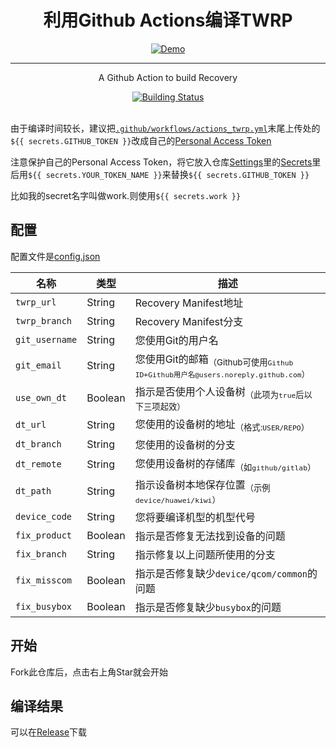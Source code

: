 <h1 align="center"> 利用Github Actions编译TWRP</h1>

<div align="center">
	<a href="../..">
		<img src="demo.jpg" title="Demo" />
	</a>
</div>

---

<p align="center">
	A Github Action to build Recovery
</p>

<div align="center">
	<a href="../../actions">
		<img src="../../workflows/twrp-building/badge.svg" title="Building Status" />
	</a>
</div>

<br />

由于编译时间较长，建议把<code>[.github/workflows/actions_twrp.yml](.github/workflows/actions_twrp.yml)</code>末尾上传处的`${{ secrets.GITHUB_TOKEN }}`改成自己的[Personal Access Token](https://github.com/settings/tokens)

注意保护自己的Personal Access Token，将它放入仓库[Settings](../../settings)里的[Secrets](../../settings/secrets)里后用`${{ secrets.YOUR_TOKEN_NAME }}`来替换`${{ secrets.GITHUB_TOKEN }}`

比如我的secret名字叫做work.则使用`${{ secrets.work }}`

## 配置

配置文件是[config.json](config.json)

| 名称               | 类型    | 描述                                                         |
| ------------------ | ------- | ------------------------------------------------------------ |
| `twrp_url`     | String  | Recovery Manifest地址                                        |
| `twrp_branch`  | String  | Recovery Manifest分支                                        |
| `git_username` | String  | 您使用Git的用户名                                            |
| `git_email`    | String  | 您使用Git的邮箱<sub>（Github可使用`Github ID+Github用户名@users.noreply.github.com`）</sub> |
| `use_own_dt`   | Boolean | 指示是否使用个人设备树<sub>（此项为`true`后以下三项起效）</sub>  |
| `dt_url`           | String  | 您使用的设备树的地址<sub>（格式:`USER/REPO`）</sub>                |
| `dt_branch`    | String  | 您使用的设备树的分支                                         |
| `dt_remote`        | String  | 您使用设备树的存储库<sub>（如`github/gitlab`）</sub>               |
| `dt_path`      | String  | 指示设备树本地保存位置<sub>（示例`device/huawei/kiwi`）</sub>      |
| `device_code`  | String  | 您将要编译机型的机型代号                                     |
| `fix_product`  | Boolean | 指示是否修复无法找到设备的问题                               |
| `fix_branch`       | String  | 指示修复以上问题所使用的分支                                 |
| `fix_misscom`  | Boolean | 指示是否修复缺少`device/qcom/common`的问题                   |
| `fix_busybox`      | Boolean | 指示是否修复缺少`busybox`的问题                              |

## 开始

Fork此仓库后，点击右上角Star就会开始

## 编译结果
可以在[Release](../../releases)下载
